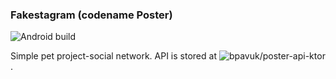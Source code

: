 ### Fakestagram (codename Poster)

![Android build](https://github.com/bpavuk/poster-android/actions/workflows/android.yml/badge.svg?branch=main)

Simple pet project-social network. API is stored at ![bpavuk/poster-api-ktor](https://github.com/bpavuk/poster-api-ktor). 
